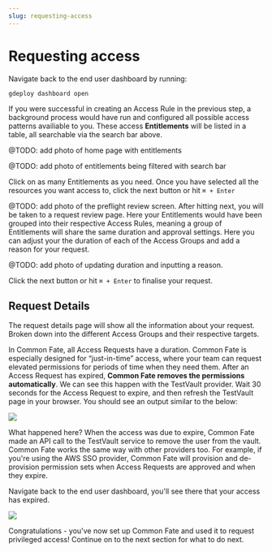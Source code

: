 ```yaml
---
slug: requesting-access
---
```


# Requesting access

Navigate back to the end user dashboard by running:

```
gdeploy dashboard open
```
If you were successful in creating an Access Rule in the previous step, a background process would have run and configured all possible access patterns availiable to you. 
These access **Entitlements** will be listed in a table, all searchable via the search bar above.

@TODO: add photo of home page with entitlements

@TODO: add photo of entitlements being filtered with search bar

Click on as many Entitlements as you need. Once you have selected all the resources you want access to, click the next button or hit `⌘ + Enter`

@TODO: add photo of the preflight review screen.
After hitting next, you will be taken to a request review page. Here your Entitlements would have been grouped into their respective Access Rules, meaning a group of Entitlements will share the same duration and approval settings.
Here you can adjust your the duration of each of the Access Groups and add a reason for your request.

@TODO: add photo of updating duration and inputting a reason.

Click the next button or hit `⌘ + Enter` to finalise your request.


## Request Details

The request details page will show all the information about your request. Broken down into the different Access Groups and their respective targets.

In Common Fate, all Access Requests have a duration. Common Fate is especially designed for “just-in-time” access, where your team can request elevated permissions for periods of time when they need them. After an Access Request has expired, **Common Fate removes the permissions automatically**. We can see this happen with the TestVault provider. Wait 30 seconds for the Access Request to expire, and then refresh the TestVault page in your browser. You should see an output similar to the below:

![](/img/common-fate-getting-started/17-testvaultinactive.png)

What happened here? When the access was due to expire, Common Fate made an API call to the TestVault service to remove the user from the vault. Common Fate works the same way with other providers too. For example, if you're using the AWS SSO provider, Common Fate will provision and de-provision permission sets when Access Requests are approved and when they expire.

Navigate back to the end user dashboard, you'll see there that your access has expired.

![](/img/common-fate-getting-started/18-requestexpired.png)

Congratulations - you've now set up Common Fate and used it to request privileged access! Continue on to the next section for what to do next.


